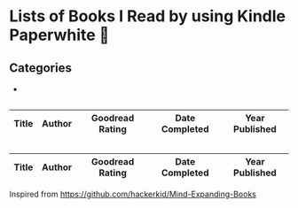 # Lists of Books I Read by using Kindle Paperwhite 📖
## Categories
- [](#)

## 
| Title      | Author |Goodread Rating| Date Completed | Year Published|
|------------|--------|---------------|----------------|---------------|

## 
| Title      | Author |Goodread Rating| Date Completed | Year Published|
|------------|--------|---------------|----------------|---------------|


Inspired from https://github.com/hackerkid/Mind-Expanding-Books

